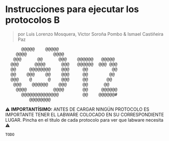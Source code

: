 # Instrucciones para ejecutar los protocolos B
> por Luis Lorenzo Mosquera, Victor Soroña Pombo & Ismael Castiñeira Paz  
<pre>
      @@@@@    @@@@@
    @@@@          @@@@
   @@@      @@      @@@    @@@@@@   @@@@@
  @@@      @@@@      @@@   @@@@@@  @@@ @@@
  @@     @@@@@@@@    @@@     @@         @@
  @@    @@@    @@    @@@     @@        @@
  @@@    @      @    @@@     @@       @@
   @@@    @@@@@@    @@@      @@      @@
    @@@@          @@@@       @@     @@@@@@
      @@@@@@@@@@@@@@         @@    @@@@@@#
         @@@@@@@@
</pre>

:warning: **IMPORTANTÍSIMO:** ANTES DE CARGAR NINGÚN PROTOCOLO ES IMPORTANTE TENER EL LABWARE COLOCADO EN SU CORRESPONDIENTE LUGAR. Pincha en el título de cada protocolo para ver que labware necesita :warning:

```
TODO
```
